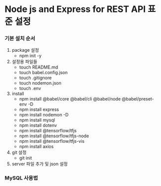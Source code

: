 # Node js and Express for REST API 표준 설정
### 기본 설치 순서
1. package 설정
    - npm init -y
2. 설정용 파일들
    - touch README.md
    - touch babel.config.json
    - touch .gitignore
    - touch nodemon.json
    - touch .env
3. install 
    - npm install @babel/core @babel/cli @babel/node @babel/preset-env -D
    - npm install express
    - npm install nodemon -D
    - npm install mysql
    - npm install dotenv
	- npm install @tensorflow/tfjs
	- npm install @tensorflow/tfjs-node
	- npm install @tensorflow/tfjs-vis
	- npm install axios
4. git 설정
    - git init
5. server 파일 추가 및 json 설정 


### MySQL 사용법
